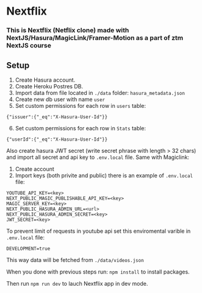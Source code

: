 # Nextflix

### This is Nextflix (Netflix clone) made with NextJS/Hasura/MagicLink/Framer-Motion as a part of ztm NextJS course

## Setup

1. Create Hasura account.
2. Create Heroku Postres DB.
3. Import data from
   file located in `./data` folder: `hasura_metadata.json`
4. Create new db user with name `user`
5. Set custom permissions for each row in `users` table:

```
{"issuer":{"_eq":"X-Hasura-User-Id"}}
```

6. Set custom permissions for each row in `Stats` table:

```
{"userId":{"_eq":"X-Hasura-User-Id"}}
```

Also create hasura JWT secret (write secret phrase with length > 32 chars) and import all secret and api key to `.env.local` file.
Same with Magiclink:

1. Create account
2. Import keys (both privite and public)
   there is an example of `.env.local` file:

```
YOUTUBE_API_KEY=<key>
NEXT_PUBLIC_MAGIC_PUBLISHABLE_API_KEY=<key>
MAGIC_SERVER_KEY=<key>
NEXT_PUBLIC_HASURA_ADMIN_URL=<url>
NEXT_PUBLIC_HASURA_ADMIN_SECRET=<key>
JWT_SECRET=<key>
```

To prevent limit of requests in youtube api set this enviromental varible in `.env.local` file:

```
DEVELOPMENT=true
```

This way data will be fetched from `./data/videos.json`

When you done with previous steps run:
`npm install`
to install packages.

Then run `npm run dev` to lauch Nextflix app in dev mode.
